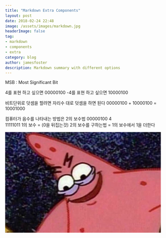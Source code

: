 ```yaml
---
title: "Markdown Extra Components"
layout: post
date: 2018-02-24 22:48
image: /assets/images/markdown.jpg
headerImage: false
tag:
- markdown
- components
- extra
category: blog
author: jamesfoster
description: Markdown summary with different options
---
```



MSB : Most Significant Bit

4를 표현 하고 싶으면 00000100
-4를 표현 하고 싶으면 10000100

비트단위로 덧셈을 할려면 자리수 대로 덧셈을 하면 된다
00000100 + 10000100 = 10001000

컴퓨터가 음수를 나타내는 방법은 2의 보수법 
  00000100  4  
  11111011 1의 보수 = (0을 뒤집는것)
  2의 보수를 구하는법 = 1의 보수에서 1을 더한다

![Markdown Image][Test]




[Test]: /assets/images/profile.jpg